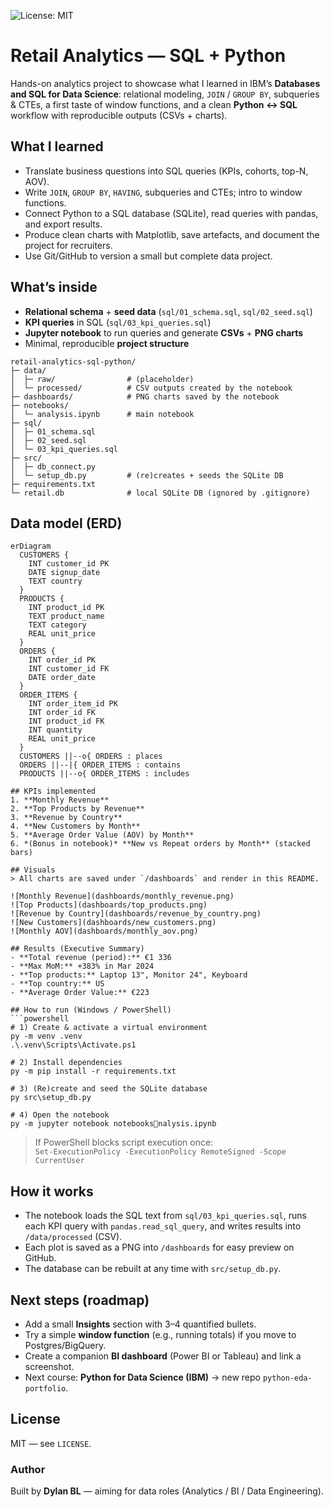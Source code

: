 ![License: MIT](https://img.shields.io/badge/License-MIT-yellow.svg)
# Retail Analytics — SQL + Python

Hands-on analytics project to showcase what I learned in IBM’s **Databases and SQL for Data Science**: relational modeling, `JOIN` / `GROUP BY`, subqueries & CTEs, a first taste of window functions, and a clean **Python ↔ SQL** workflow with reproducible outputs (CSVs + charts).

## What I learned
- Translate business questions into SQL queries (KPIs, cohorts, top-N, AOV).
- Write `JOIN`, `GROUP BY`, `HAVING`, subqueries and CTEs; intro to window functions.
- Connect Python to a SQL database (SQLite), read queries with pandas, and export results.
- Produce clean charts with Matplotlib, save artefacts, and document the project for recruiters.
- Use Git/GitHub to version a small but complete data project.

## What’s inside
- **Relational schema** + **seed data** (`sql/01_schema.sql`, `sql/02_seed.sql`)
- **KPI queries** in SQL (`sql/03_kpi_queries.sql`)
- **Jupyter notebook** to run queries and generate **CSVs** + **PNG charts**
- Minimal, reproducible **project structure**

```
retail-analytics-sql-python/
├─ data/
│  ├─ raw/                # (placeholder)
│  └─ processed/          # CSV outputs created by the notebook
├─ dashboards/            # PNG charts saved by the notebook
├─ notebooks/
│  └─ analysis.ipynb      # main notebook
├─ sql/
│  ├─ 01_schema.sql
│  ├─ 02_seed.sql
│  └─ 03_kpi_queries.sql
├─ src/
│  ├─ db_connect.py
│  └─ setup_db.py         # (re)creates + seeds the SQLite DB
├─ requirements.txt
└─ retail.db              # local SQLite DB (ignored by .gitignore)
```
## Data model (ERD)

```mermaid
erDiagram
  CUSTOMERS {
    INT customer_id PK
    DATE signup_date
    TEXT country
  }
  PRODUCTS {
    INT product_id PK
    TEXT product_name
    TEXT category
    REAL unit_price
  }
  ORDERS {
    INT order_id PK
    INT customer_id FK
    DATE order_date
  }
  ORDER_ITEMS {
    INT order_item_id PK
    INT order_id FK
    INT product_id FK
    INT quantity
    REAL unit_price
  }
  CUSTOMERS ||--o{ ORDERS : places
  ORDERS ||--|{ ORDER_ITEMS : contains
  PRODUCTS ||--o{ ORDER_ITEMS : includes

## KPIs implemented
1. **Monthly Revenue**  
2. **Top Products by Revenue**  
3. **Revenue by Country**  
4. **New Customers by Month**  
5. **Average Order Value (AOV) by Month**  
6. *(Bonus in notebook)* **New vs Repeat orders by Month** (stacked bars)

## Visuals
> All charts are saved under `/dashboards` and render in this README.

![Monthly Revenue](dashboards/monthly_revenue.png)
![Top Products](dashboards/top_products.png)
![Revenue by Country](dashboards/revenue_by_country.png)
![New Customers](dashboards/new_customers.png)
![Monthly AOV](dashboards/monthly_aov.png)

## Results (Executive Summary)
- **Total revenue (period):** €1 336
- **Max MoM:** +383% in Mar 2024
- **Top products:** Laptop 13", Monitor 24", Keyboard
- **Top country:** US
- **Average Order Value:** €223

## How to run (Windows / PowerShell)
```powershell
# 1) Create & activate a virtual environment
py -m venv .venv
.\.venv\Scripts\Activate.ps1

# 2) Install dependencies
py -m pip install -r requirements.txt

# 3) (Re)create and seed the SQLite database
py src\setup_db.py

# 4) Open the notebook
py -m jupyter notebook notebooksnalysis.ipynb
```
> If PowerShell blocks script execution once:  
> `Set-ExecutionPolicy -ExecutionPolicy RemoteSigned -Scope CurrentUser`

## How it works
- The notebook loads the SQL text from `sql/03_kpi_queries.sql`, runs each KPI query with `pandas.read_sql_query`, and writes results into `/data/processed` (CSV).
- Each plot is saved as a PNG into `/dashboards` for easy preview on GitHub.
- The database can be rebuilt at any time with `src/setup_db.py`.

## Next steps (roadmap)
- Add a small **Insights** section with 3–4 quantified bullets.
- Try a simple **window function** (e.g., running totals) if you move to Postgres/BigQuery.
- Create a companion **BI dashboard** (Power BI or Tableau) and link a screenshot.
- Next course: **Python for Data Science (IBM)** → new repo `python-eda-portfolio`.

## License
MIT — see `LICENSE`.

### Author
Built by **Dylan BL** — aiming for data roles (Analytics / BI / Data Engineering).
